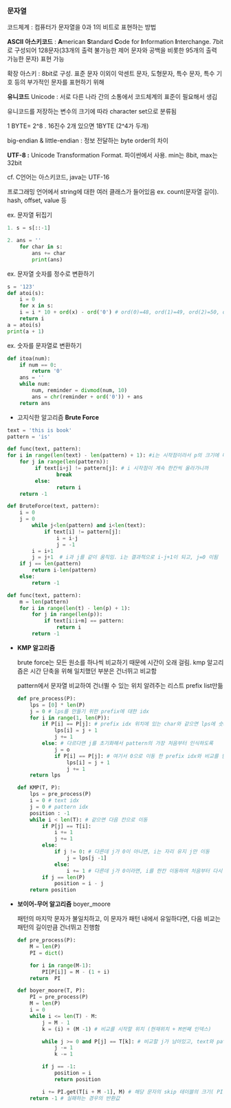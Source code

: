 ### 문자열

코드체계 : 컴퓨터가 문자열을 0과 1의 비트로 표현하는 방법

**ASCII** **아스키코드** : **A**merican **S**tandard **C**ode for **I**nformation **I**nterchange. 7bit로 구성되어 128문자(33개의 출력 불가능한 제어 문자와 공백을 비롯한 95개의 출력 가능한 문자) 표현 가능

확장 아스키 : 8bit로 구성. 표준 문자 이외이 악센트 문자, 도형문자, 특수 문자, 특수 기호 등의 부가적인 문자를 표현하기 위해

**유니코드** Unicode : 서로 다른 나라 간의 소통에서 코드체계의 표준이 필요해서 생김

유니코드를 저장하는 변수의 크기에 따라 character set으로 분류됨

1 BYTE= 2^8 . 16진수 2개 있으면 1BYTE (2^4가 두개)

big-endian & little-endian : 정보 전달하는 byte order의 차이

**UTF-8 :** Unicode Transformation Format. 파이썬에서 사용. min는 8bit, max는 32bit

cf. C언어는 아스키코드, java는 UTF-16

프로그래밍 언어에서 string에 대한 여러 클래스가 들어있음 ex. count(문자열 길이). hash, offset, value 등

ex. 문자열 뒤집기

```python
1. s = s[::-1]

2. ans = ''
    for char in s:
        ans += char
        print(ans)
```

ex. 문자열 숫자를 정수로 변환하기

```python
s = '123'
def atoi(s):
    i = 0
    for x in s:
    i = i * 10 + ord(x) - ord('0') # ord(0)=48, ord(1)=49, ord(2)=50, ord(3)=51
    return i
a = atoi(s)
print(a + 1)
```

ex. 숫자를 문자열로 변환하기

```python
def itoa(num):
    if num == 0:
        return '0'
    ans = ''
    while num:
        num, reminder = divmod(num, 10)
        ans = chr(reminder + ord('0')) + ans
    return ans
```

- 고지식한 알고리즘 **Brute Force**

```python
text = 'this is book'
pattern = 'is'

def func(text, pattern):
for i in range(len(text) - len(pattern) + 1): #i는 시작점이라서 p의 크기에 따라 달라짐
    for j in range(len(pattern)):
         if text[i+j] != pattern[j]: # i 시작점이 계속 한칸씩 올라가니까
                break
         else:
                return i
    return -1

def BruteForce(text, pattern):
    i = 0
    j = 0
        while j<len(pattern) and i<len(text):
            if text[i] != pattern[j]:
                i = i-j
                j = -1
        i = i+1
        j = j+1  # i과 j를 같이 움직임. i는 결과적으로 i-j+1이 되고, j=0 이됨
    if j == len(pattern)
        return i-len(pattern)
    else:
        return -1

def func(text, pattern):
    m = len(pattern)
    for i in range(len(t) - len(p) + 1):
        for j in range(len(p)):
            if text[i:i+m] == pattern:
                return i
        return -1
```

- **KMP 알고리즘**
  
  brute force는 모든 원소를 하나씩 비교하기 때문에 시간이 오래 걸림. kmp 알고리즘은 시간 단축을 위해 일치했던 부분은 건너뛰고 비교함
  
  pattern에서 문자열 비교하여 건너뛸 수 있는 위치 알려주는 리스트 prefix list만듦
  
  ```python
  def pre_process(P):
      lps = [0] * len(P)
      j = 0 # lps를 만들기 위한 prefix에 대한 idx
      for i in range(1, len(P)):
          if P[i] == P[j]: # prefix idx 위치에 있는 char와 같으면 lps에 숫자 추가
              lps[i] = j + 1
              j += 1
          else: # 다르다면 j를 초기화해서 pattern의 가장 처음부터 인식하도록
              j = o
              if P[i] == P[j]: # 여기서 0으로 이동 한 prefix idx와 비교를 한번 더 해야함
                  lps[i] = j + 1
                  j += 1
      return lps
  
  def KMP(T, P):
      lps = pre_process(P)
      i = 0 # text idx
      j = 0 # pattern idx
      position : -1
      while i < len(T): # 같으면 다음 칸으로 이동
          if P[j] == T[i]:
              i += 1
              j += 1
          else:
              if j != 0: # 다른데 j가 0이 아니면, i는 자리 유지 j만 이동
                  j = lps[j -1]
              else:
                  i += 1 # 다른데 j가 0이라면, i를 한칸 이동하여 처음부터 다시 시작하듯이
          if j == len(P)
              position = i - j
      return position
  ```

- **보이어-무어 알고리즘** boyer_moore
  
  패턴의 마지막 문자가 불일치하고, 이 문자가 패턴 내에서 유일하다면, 다음 비교는 패턴의 길이만큼 건너뛰고 진행함
  
  ```python
  def pre_process(P):
      M = len(P)
      PI = dict()
  
      for i in range(M-1):
          PI[P[i]] = M - (1 + i)
      return  PI
  
  def boyer_moore(T, P):
      PI = pre_process(P)
      M = len(P)
      i = 0
      while i <= len(T) - M:
          j = M - 1
          k = (i) + (M -1) # 비교를 시작할 위치 (현재위치 + M번째 인덱스)
  
          while j >= 0 and P[j] == T[k]: # 비교할 j가 남아있고, text와 pattern이 같으면 1씩 줄여 비교
              j -= 1
              k -= 1
  
          if j == -1:
              position = i
              return position
  
          i += PI.get(T[i + M -1], M) # 해당 문자의 skip 테이블의 크기( PI[T[i + M - 1]] )만큼 스킵
      return -1 # 실패하는 경우의 반환값
  ```
